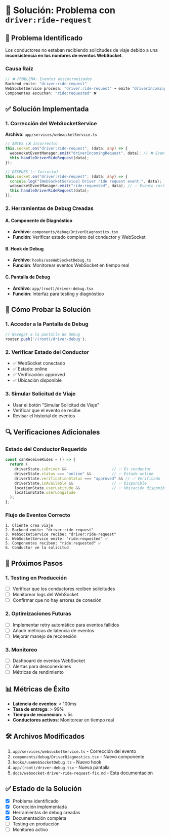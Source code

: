 # 🔧 Solución: Problema con `driver:ride-request`

## 🚨 **Problema Identificado**

Los conductores no estaban recibiendo solicitudes de viaje debido a una **inconsistencia en los nombres de eventos WebSocket**.

### **Causa Raíz**
```typescript
// ❌ PROBLEMA: Eventos desincronizados
Backend emite: "driver:ride-request"
WebSocketService procesa: "driver:ride-request" → emite "driverIncomingRequest"  
Componentes escuchan: "ride:requested" ❌
```

## ✅ **Solución Implementada**

### **1. Corrección del WebSocketService**

**Archivo**: `app/services/websocketService.ts`

```typescript
// ANTES (❌ Incorrecto)
this.socket.on("driver:ride-request", (data: any) => {
  websocketEventManager.emit("driverIncomingRequest", data); // ❌ Evento incorrecto
  this.handleDriverRideRequest(data);
});

// DESPUÉS (✅ Correcto)
this.socket.on("driver:ride-request", (data: any) => {
  console.log("[WebSocketService] Driver ride request event:", data);
  websocketEventManager.emit("ride:requested", data); // ✅ Evento correcto
  this.handleDriverRideRequest(data);
});
```

### **2. Herramientas de Debug Creadas**

#### **A. Componente de Diagnóstico**
- **Archivo**: `components/debug/DriverDiagnostics.tsx`
- **Función**: Verificar estado completo del conductor y WebSocket

#### **B. Hook de Debug**
- **Archivo**: `hooks/useWebSocketDebug.ts`
- **Función**: Monitorear eventos WebSocket en tiempo real

#### **C. Pantalla de Debug**
- **Archivo**: `app/(root)/driver-debug.tsx`
- **Función**: Interfaz para testing y diagnóstico

## 🧪 **Cómo Probar la Solución**

### **1. Acceder a la Pantalla de Debug**
```typescript
// Navegar a la pantalla de debug
router.push('/(root)/driver-debug');
```

### **2. Verificar Estado del Conductor**
- ✅ WebSocket conectado
- ✅ Estado: online
- ✅ Verificación: approved
- ✅ Ubicación disponible

### **3. Simular Solicitud de Viaje**
- Usar el botón "Simular Solicitud de Viaje"
- Verificar que el evento se recibe
- Revisar el historial de eventos

## 🔍 **Verificaciones Adicionales**

### **Estado del Conductor Requerido**
```typescript
const canReceiveRides = () => {
  return (
    driverState.isDriver &&                    // ✅ Es conductor
    driverState.status === "online" &&         // ✅ Estado online
    driverState.verificationStatus === "approved" && // ✅ Verificado
    driverState.isAvailable &&                 // ✅ Disponible
    locationState.userLatitude &&              // ✅ Ubicación disponible
    locationState.userLongitude
  );
};
```

### **Flujo de Eventos Correcto**
```
1. Cliente crea viaje
2. Backend emite: "driver:ride-request"
3. WebSocketService recibe: "driver:ride-request"
4. WebSocketService emite: "ride:requested" ✅
5. Componentes reciben: "ride:requested" ✅
6. Conductor ve la solicitud
```

## 🚀 **Próximos Pasos**

### **1. Testing en Producción**
- [ ] Verificar que los conductores reciben solicitudes
- [ ] Monitorear logs del WebSocket
- [ ] Confirmar que no hay errores de conexión

### **2. Optimizaciones Futuras**
- [ ] Implementar retry automático para eventos fallidos
- [ ] Añadir métricas de latencia de eventos
- [ ] Mejorar manejo de reconexión

### **3. Monitoreo**
- [ ] Dashboard de eventos WebSocket
- [ ] Alertas para desconexiones
- [ ] Métricas de rendimiento

## 📊 **Métricas de Éxito**

- **Latencia de eventos**: < 100ms
- **Tasa de entrega**: > 99%
- **Tiempo de reconexión**: < 5s
- **Conductores activos**: Monitorear en tiempo real

## 🛠️ **Archivos Modificados**

1. `app/services/websocketService.ts` - Corrección del evento
2. `components/debug/DriverDiagnostics.tsx` - Nuevo componente
3. `hooks/useWebSocketDebug.ts` - Nuevo hook
4. `app/(root)/driver-debug.tsx` - Nueva pantalla
5. `docs/websocket-driver-ride-request-fix.md` - Esta documentación

## ✅ **Estado de la Solución**

- [x] Problema identificado
- [x] Corrección implementada
- [x] Herramientas de debug creadas
- [x] Documentación completa
- [ ] Testing en producción
- [ ] Monitoreo activo
